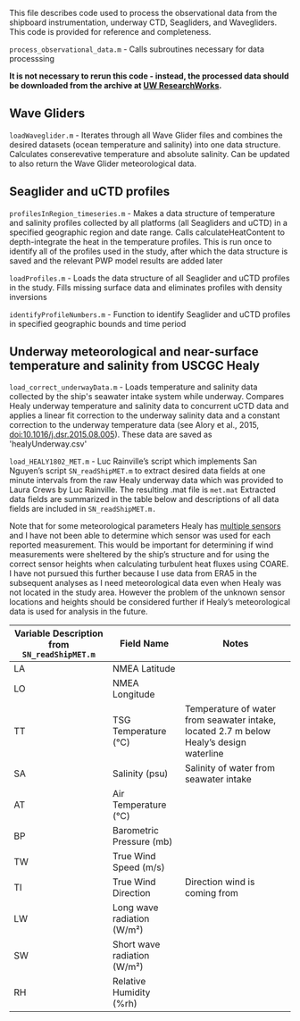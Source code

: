 This file describes code used to process the observational data from the shipboard instrumentation, underway CTD, Seagliders, and Wavegliders. This code is provided for reference and completeness.

`process_observational_data.m` - Calls subroutines necessary for data processsing

**It is not necessary to rerun this code - instead, the processed data should be downloaded from the archive at [UW ResearchWorks](http://hdl.handle.net/1773/47135).** 

## Wave Gliders
`loadWaveglider.m` - Iterates through all Wave Glider files and combines the desired datasets (ocean temperature and salinity) into one data structure. Calculates conserevative temperature and absolute salinity. Can be updated to also return the Wave Glider meteorological data. 

## Seaglider and uCTD profiles
`profilesInRegion_timeseries.m` - Makes a data structure of temperature and salinity profiles collected by all platforms (all Seagliders and uCTD) in a specified geographic region and date range. Calls calculateHeatContent to depth-integrate the heat in the temperature profiles. This is run once to identify all of the profiles used in the study, after which the data structure is saved and the relevant PWP model results are added later

`loadProfiles.m` -  Loads the data structure of all Seaglider and uCTD profiles in the study. Fills missing surface data and eliminates profiles with density inversions

`identifyProfileNumbers.m` - Function to identify Seaglider and uCTD profiles in specified geographic bounds and time period

## Underway meteorological and near-surface temperature and salinity from USCGC Healy
`load_correct_underwayData.m` - Loads temperature and salinity data collected by the ship's seawater intake system while underway. Compares Healy underway temperature and salinity data to concurrent uCTD data and applies a linear fit correction to the underway salinity data and a constant correction to the underway temperature data (see Alory et al., 2015, [doi:10.1016/j.dsr.2015.08.005](https://www.sciencedirect.com/science/article/pii/S0967063715001417)). These data are saved as 'healyUnderway.csv'

`load_HEALY1802_MET.m` - Luc Rainville’s script which implements San Nguyen’s script `SN_readShipMET.m` to extract desired data fields at one minute intervals from the raw Healy underway data which was provided to Laura Crews by Luc Rainville. The resulting .mat file is `met.mat` Extracted data fields are summarized in the table below and descriptions of all data fields are included in `SN_readShipMET.m.`

Note that for some meteorological parameters Healy has [multiple sensors](https://github.com/lauracrews/meltwaterAdvection/blob/main/code/process_raw_observational_data/Shipboard%20Science%20Data%20Collection%20Map_HCO%20and%20Transducer%20View.pdf) and I have not been able to determine which sensor was used for each reported measurement. This would be important for determining if wind measurements were sheltered by the ship’s structure and for using the correct sensor heights when calculating turbulent heat fluxes using COARE. I have not pursued this further because I use data from ERA5 in the subsequent analyses as I need meteorological data even when Healy was not located in the study area. However the problem of the unknown sensor locations and heights should be considered further if Healy’s meteorological data is used for analysis in the future. 

| Variable Description from `SN_readShipMET.m`  | Field Name                                          | Notes |
|-------------|--------------------------------------------------------|-------|
| LA          | NMEA Latitude                                          |       |
| LO          | NMEA Longitude                                         |       |
| TT          | TSG Temperature (°C)                                   | Temperature of water from seawater intake, located 2.7 m below Healy’s design waterline |
| SA          | Salinity (psu)                                         | Salinity of water from seawater intake |
| AT          | Air Temperature (°C)                                   |       |
| BP          | Barometric Pressure (mb)                               |       |
| TW          | True Wind Speed (m/s)                                  |       |
| TI          | True Wind Direction                                    | Direction wind is coming from |
| LW          | Long wave radiation (W/m²)                             |       |
| SW          | Short wave radiation (W/m²)                            |       |
| RH          | Relative Humidity (%rh)                                |       |


